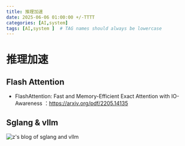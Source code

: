 ```yaml
---
title: 推理加速
date: 2025-06-06 01:00:00 +/-TTTT
categories: [AI,system]
tags: [AI,system ]  # TAG names should always be lowercase
---
```

# 推理加速
## Flash Attention
* FlashAttention: Fast and Memory-Efficient Exact Attention with IO-Awareness ：https://arxiv.org/pdf/2205.14135


## Sglang & vllm
![z's blog of sglang and vllm](https://huazzengblog.github.io/posts/SGLang&vLLM/)